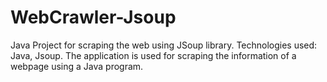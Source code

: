 # WebCrawler-Jsoup
Java Project for scraping the web using JSoup library.
Technologies used: Java, Jsoup.
The application is used for scraping the information of a webpage using a Java program.

